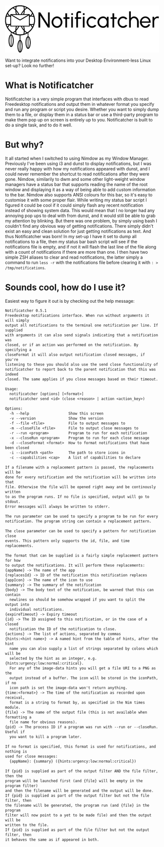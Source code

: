 ![Notificatcher logo](https://github.com/PMunch/notificatcher/blob/master/notificatcher.png)

Want to integrate notifications into your Desktop Environment-less Linux
set-up? Look no further!

# What is Notificatcher
Notificatcher is a very simple program that interfaces with dbus to read
Freedesktop notifications and output them in whatever format you specify and run
any program or script you desire. Whether you want to simply dump them to a
file, or display them in a status bar or use a third-party program to make them
pop up on screen is entirely up to you. Notificatcher is built to do a single
task, and to do it well.

# But why?
It all started when I switched to using Nimdow as my Window Manager. Previously
I've been using i3 and dunst to display notifications, but I was never really
happy with how my notifications appeared with dunst, and I could never remember
the shortcut to read notifications after they were gone. Nimdow, similarily to
dwm and some other light-weight window managers have a status bar that supports
reading the name of the root window and displaying it as a way of being able
to add custom information to the bar. Nimdow also supports ANSI colours for
this bar, so it's easy to customise it with some proper flair. While writing my
status bar script I figured it could be cool if it could simply flash any
recent notification instead of showing system data. This would mean that I no
longer had any annoying pop ups to deal with from dunst, and it would still be
able to grab my attention by blinking. But there was one problem, by simply
using bash I couldn't find any obvious way of getting notifications. There
simply didn't exist an easy and clean solution for just getting notifications
as text. And thus Notificatcher was born! In my set-up I have it set to dump
all notifications to a file, then my status bar bash script will see if the
notifications file is empty, and if not it will flash the last line of the file
along with a count of notifications if there are more than one. I then have two
simple ZSH aliases to clear and read notifications, the latter simply a command
to run `less -r` with the notifications file before clearing it with
`: > /tmp/notifications`.

# Sounds cool, how do I use it?
Easiest way to figure it out is by checking out the help message:

```
Notificatcher 0.5.1
Freedesktop notifications interface. When run without arguments it will simply
output all notifications to the terminal one notification per line. If supplied
with arguments it can also send signals indicating that a notification was
closed, or if an action was performed on the notification. By specifying a
closeFormat it will also output notification closed messages, if you're
listening to these you should also use the send close functionality of
notificatcher to report back to the parent notification that this was indeed
closed. The same applies if you close messages based on their timeout.

Usage:
  notificatcher [options] [<format>]
  notificatcher send <id> (close <reason> | action <action_key>)

Options:
  -h --help                  Show this screen
  -v --version               Show the version
  -f --file <file>           File to output messages to
  -m --closeFile <file>      File to output close messages to
  -r --run <program>         Program to run for each notification
  -x --closeRun <program>    Program to run for each close message
  -d --closeFormat <format>  How to format notifications that have been closed
  -i --iconPath <path>       The path to store icons in
  -c --capabilities <cap>    A list of capabilities to declare

If a filename with a replacement pattern is passed, the replacements will be
done for every notification and the notification will be written into that
file. Otherwise the file will be opened right away and be continously written
to as the program runs. If no file is specified, output will go to stdout.
Error messages will always be written to stderr.

The run parameter can be used to specify a program to be run for every
notification. The program string can contain a replacement pattern.

The close parameter can be used to specify a pattern for notification close
events. This pattern only supports the id, file, and time replacements.

The format that can be supplied is a fairly simple replacement pattern for how
to output the notifications. It will perform these replacements:
{appName} -> The name of the app
{replacesId} -> ID of the notification this notification replaces
{appIcon} -> The name of the icon to use
{summary} -> The summary of the notification
{body} -> The body text of the notification, be warned that this can contain
  newlines so should be somehow wrapped if you want to split the output into
  individual notifications.
{expireTimeout} -> Expiry timeout
{id} -> The ID assigned to this notification, or in the case of a closed
  notification the ID of the notification to close.
{actions} -> The list of actions, separated by commas
{hints:<hint name>} -> A named hint from the table of hints, after the hint
  name you can also supply a list of strings separated by colons which will be
  selected by the hint as an integer, e.g. {hints:urgency:low:normal:critical}.
  For any of the image-data hints you will get a file URI to a PNG as the
  output instead of a buffer. The icon will be stored in the iconPath, if no
  icon path is set the image-data won't return anything.
{time:<format>} -> The time of the notification as recorded upon receival,
  format is a string to format by, as specified in the Nim times module.
{file} -> The name of the output file (this is not available when formatting a
  file name for obvious reasons).
{pid} -> The process ID if a program was run with --run or --closeRun. Useful if
  you want to kill a program later.

If no format is specified, this format is used for notifications, and nothing is
used for close messages:
  {appName}: {summary} ({hints:urgency:low:normal:critical})

If {pid} is supplied as part of the output filter AND the file filter, then the
program will be launched first (and {file} will be empty in the program filter)
and then the filename will be generated and the output will be done.
If {pid} is supplied as part of the output filter but not the file filter, then
the filename will be generated, the program run (and {file} in the program
filter will now point to a yet to be made file) and then the output will be
written to the file.
If {pid} is supplied as part of the file filter but not the output filter, then
it behaves the same as if appeared in both.
```
